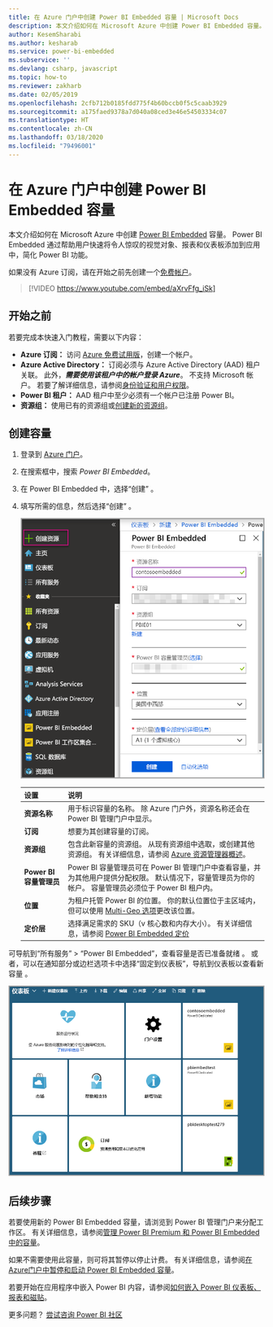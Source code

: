 ```yaml
---
title: 在 Azure 门户中创建 Power BI Embedded 容量 | Microsoft Docs
description: 本文介绍如何在 Microsoft Azure 中创建 Power BI Embedded 容量。
author: KesemSharabi
ms.author: kesharab
ms.service: power-bi-embedded
ms.subservice: ''
ms.devlang: csharp, javascript
ms.topic: how-to
ms.reviewer: zakharb
ms.date: 02/05/2019
ms.openlocfilehash: 2cfb712b0185fdd775f4b60bccb0f5c5caab3929
ms.sourcegitcommit: a175faed9378a7d040a08ced3e46e54503334c07
ms.translationtype: HT
ms.contentlocale: zh-CN
ms.lasthandoff: 03/18/2020
ms.locfileid: "79496001"
---
```

# <a name="create-power-bi-embedded-capacity-in-the-azure-portal"></a>在 Azure 门户中创建 Power BI Embedded 容量

本文介绍如何在 Microsoft Azure 中创建 [Power BI Embedded](azure-pbie-what-is-power-bi-embedded.md) 容量。 Power BI Embedded 通过帮助用户快速将令人惊叹的视觉对象、报表和仪表板添加到应用中，简化 Power BI 功能。

如果没有 Azure 订阅，请在开始之前先创建一个[免费帐户](https://azure.microsoft.com/free/)。

> [!VIDEO https://www.youtube.com/embed/aXrvFfg_iSk]

## <a name="before-you-begin"></a>开始之前

若要完成本快速入门教程，需要以下内容：

* **Azure 订阅：** 访问 [Azure 免费试用版](https://azure.microsoft.com/free/)，创建一个帐户。
* **Azure Active Directory：** 订阅必须与 Azure Active Directory (AAD) 租户关联。 此外，***需要使用该租户中的帐户登录 Azure***。 不支持 Microsoft 帐户。 若要了解详细信息，请参阅[身份验证和用户权限](https://docs.microsoft.com/azure/analysis-services/analysis-services-manage-users)。
* **Power BI 租户：** AAD 租户中至少必须有一个帐户已注册 Power BI。
* **资源组：** 使用已有的资源组或[创建新的资源组](https://docs.microsoft.com/azure/azure-resource-manager/resource-group-overview)。

## <a name="create-a-capacity"></a>创建容量

1. 登录到 [Azure 门户](https://portal.azure.com/)。

2. 在搜索框中，搜索  *Power BI Embedded*。

3. 在 Power BI Embedded 中，选择“创建”  。

4. 填写所需的信息，然后选择“创建”  。

    ![创建新容量需要填写的字段](media/azure-pbie-create-capacity/azure-portal-create-power-bi-embedded.png)

    |设置 |说明 |
    |---------|---------|
    |**资源名称**|用于标识容量的名称。 除 Azure 门户外，资源名称还会在 Power BI 管理门户中显示。|
    |**订阅**|想要为其创建容量的订阅。|
    |**资源组**|包含此新容量的资源组。 从现有资源组中选取，或创建其他资源组。 有关详细信息，请参阅 [Azure 资源管理器概述](https://docs.microsoft.com/azure/azure-resource-manager/resource-group-overview)。|
    |**Power BI 容量管理员**|Power BI 容量管理员可在 Power BI 管理门户中查看容量，并为其他用户提供分配权限。 默认情况下，容量管理员为你的帐户。 容量管理员必须位于 Power BI 租户内。|
    |**位置**|为租户托管 Power BI 的位置。 你的默认位置位于主区域内，但可以使用 [Multi-Geo 选项](embedded-multi-geo.md)更改该位置。
    |**定价层**|选择满足需求的 SKU（v 核心数和内存大小）。  有关详细信息，请参阅 [Power BI Embedded 定价](https://azure.microsoft.com/pricing/details/power-bi-embedded/)|

可导航到“所有服务” > “Power BI Embedded”，查看容量是否已准备就绪   。 或者，可以在通知部分或边栏选项卡中选择“固定到仪表板”，导航到仪表板以查看新容量  。

![提供 Power BI Embedded 容量的 Azure 门户仪表板](media/azure-pbie-create-capacity/azure-portal-dashboard.png)

## <a name="next-steps"></a>后续步骤

若要使用新的 Power BI Embedded 容量，请浏览到 Power BI 管理门户来分配工作区。 有关详细信息，请参阅[管理 Power BI Premium 和 Power BI Embedded 中的容量](https://powerbi.microsoft.com/documentation/powerbi-admin-premium-manage/)。

如果不需要使用此容量，则可将其暂停以停止计费。 有关详细信息，请参阅[在 Azure门户中暂停和启动 Power BI Embedded 容量](azure-pbie-pause-start.md)。

若要开始在应用程序中嵌入 Power BI 内容，请参阅[如何嵌入 Power BI 仪表板、报表和磁贴](https://powerbi.microsoft.com/documentation/powerbi-developer-embedding-content/)。

更多问题？ [尝试咨询 Power BI 社区](https://community.powerbi.com/)